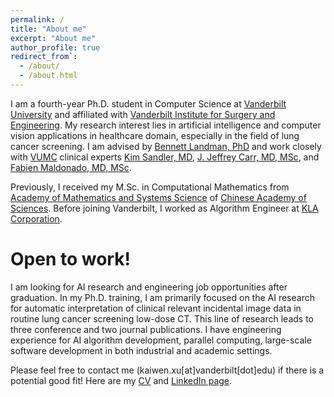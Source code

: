 ```yaml
---
permalink: /
title: "About me"
excerpt: "About me"
author_profile: true
redirect_from`: 
  - /about/
  - /about.html
---
```


I am a fourth-year Ph.D. student in Computer Science at [Vanderbilt University](https://www.vanderbilt.edu/) and 
affiliated with 
[Vanderbilt Institute for Surgery and Engineering](https://www.vanderbilt.edu/vise/).
My research interest lies in artificial intelligence and computer vision applications in healthcare domain, 
especially in the field of lung cancer screening. 
I am advised by [Bennett Landman, PhD](https://scholar.google.com/citations?user=tmTcH0QAAAAJ&hl=en)
and work closely with
[VUMC](https://www.vumc.org/main/home) clinical experts 
[Kim Sandler, MD](https://www.vumc.org/radiology/person/kim-l-sandler-md), 
[J. Jeffrey Carr, MD, MSc](https://www.vumc.org/vtracc/person/j-jeffrey-carr-md), 
and [Fabien Maldonado, MD, MSc](https://medicine.vumc.org/person/fabien-maldonado-md-msc).

Previously, I received my M.Sc. in Computational Mathematics from 
[Academy of Mathematics and Systems Science](http://english.amss.cas.cn/)
of [Chinese Academy of Sciences](https://english.cas.cn/). Before joining Vanderbilt, I 
worked as Algorithm Engineer at [KLA Corporation](https://www.kla.com/).

Open to work!
======

I am looking for AI research and engineering job opportunities after graduation. 
In my Ph.D. training, I am primarily focused on the AI research for automatic interpretation of clinical relevant 
incidental image data in routine lung cancer screening low-dose CT. This line of research leads to three conference 
and two journal publications. I have engineering experience for AI algorithm development, parallel 
computing, large-scale software development in both industrial and academic settings. 

Please feel free to contact me (kaiwen.xu\[at\]vanderbilt\[dot\]edu) if 
there is a potential good fit! Here are my 
[CV](http://kwxu.github.io/files/paper1.pdf) and 
[LinkedIn page](https://www.linkedin.com/in/kaiwen-algo/).
